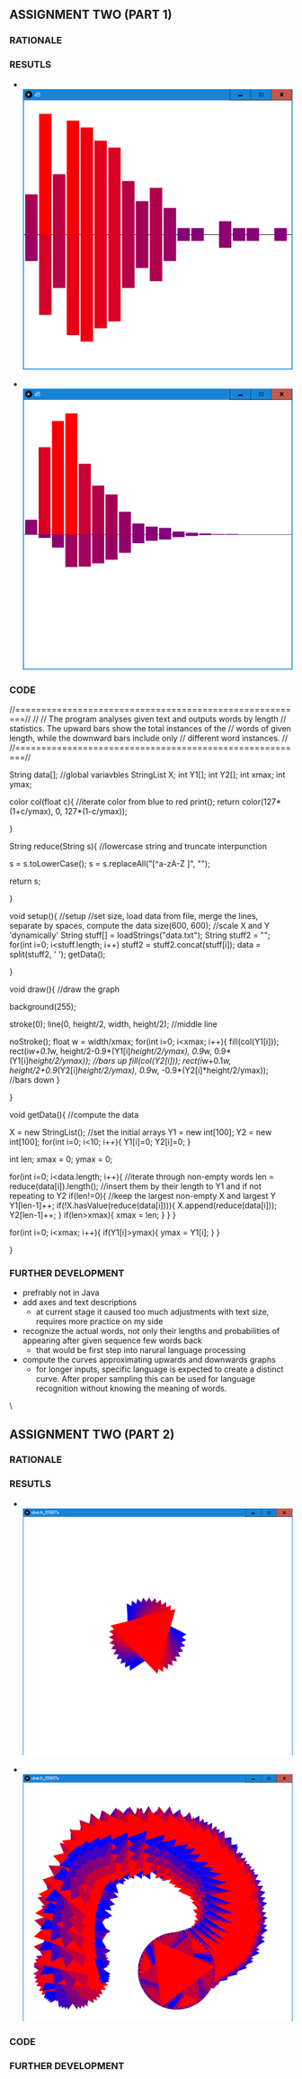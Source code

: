 ## ASSIGNMENT TWO (PART 1)

### RATIONALE




### RESUTLS

- \
![](1.png)

- \
![](2.png)


### CODE

//========================================================//
//
// The program analyses given text and outputs words by length
// statistics. The upward bars show the total instances of the
// words of given length, while the downward bars include only
// different word instances.
//
//========================================================//


String data[];                                            //global variavbles
StringList X;
int Y1[];
int Y2[];
int xmax;
int ymax;


color col(float c){                                       //iterate color from blue to red
  print();
  return color(127*(1+c/ymax), 0, 127*(1-c/ymax));
  
}

String reduce(String s){                                  //lowercase string and truncate interpunction
  
  s = s.toLowerCase();
  s = s.replaceAll("[^a-zA-Z ]", "");
  
  return s;
  
}


void setup(){                                             //setup
                                                          //set size, load data from file, merge the lines, separate by spaces, compute the data
  size(600, 600);                                         //scale X and Y 'dynamically'
  String stuff[] = loadStrings("data.txt");
  String stuff2 = "";
  for(int i=0; i<stuff.length; i++)
    stuff2 = stuff2.concat(stuff[i]);
  data = split(stuff2, ' ');
  getData();

}


void draw(){                                              //draw the graph
  
  background(255);
  
  stroke(0);
  line(0, height/2, width, height/2);                     //middle line
  
  noStroke();
  float w = width/xmax;
  for(int i=0; i<xmax; i++){
    fill(col(Y1[i]));
    rect(i*w+0.1*w, height/2-0.9*(Y1[i]*height/2/ymax), 0.9*w, 0.9*(Y1[i]*height/2/ymax));  //bars up
    fill(col(Y2[i]));
    rect(i*w+0.1*w, height/2+0.9*(Y2[i]*height/2/ymax), 0.9*w, -0.9*(Y2[i]*height/2/ymax)); //bars down
  }
  
}


void getData(){                                           //compute the data
  
  X = new StringList();                                   //set the initial arrays
  Y1 = new int[100];
  Y2 = new int[100];
  for(int i=0; i<10; i++){
    Y1[i]=0;
    Y2[i]=0;
  }
  
  int len;
  xmax = 0;
  ymax = 0;
  
  for(int i=0; i<data.length; i++){                       //iterate through non-empty words
    len = reduce(data[i]).length();                       //insert them by their length to Y1 and if not repeating to Y2
    if(len!=0){                                           //keep the largest non-empty X and largest Y
      Y1[len-1]++;
      if(!X.hasValue(reduce(data[i]))){
        X.append(reduce(data[i]));
        Y2[len-1]++;
      }
      if(len>xmax){
        xmax = len;
      }
    }
  }
  
  for(int i=0; i<xmax; i++){
    if(Y1[i]>ymax){
      ymax = Y1[i];
    }
  }
  
}


### FURTHER DEVELOPMENT
- prefrably not in Java
- add axes and text descriptions
  - at current stage it caused too much adjustments with text size, requires more practice on my side
- recognize the actual words, not only their lengths and probabilities of appearing after given sequence few words back
  - that would be first step into narural language processing
- compute the curves approximating upwards and downwards graphs
  - for longer inputs, specific language is expected to create a distinct curve. After proper sampling this can be used for language recognition without knowing the meaning of words.


\


## ASSIGNMENT TWO (PART 2)

### RATIONALE




### RESUTLS

- \
![](3.png)

- \
![](4.png)


### CODE



### FURTHER DEVELOPMENT
